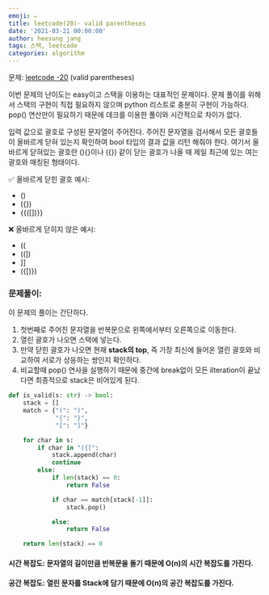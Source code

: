 ```yaml
---
emoji: ✏️
title: leetcode(20)- valid parentheses
date: '2021-03-21 00:00:00'
author: heesung jang
tags: 스택, leetcode
categories: algorithm
---
```


문제: [leetcode -20](https://leetcode.com/problems/valid-parentheses/submissions/) (valid parentheses)

이번 문제의 난이도는 easy이고 스택을 이용하는 대표적인 문제이다. 문제 풀이를 위해서 스택의 구현이 직접 필요하지 않으며 python 리스트로 충분히 구현이 가능하다. pop() 연산만이 필요하기 때문에 데크를 이용한 풀이와 시간적으로 차이가 없다.

입력 값으로 괄호로 구성된 문자열이 주어진다. 주어진 문자열을 검사해서 모든 괄호들이 올바르게 닫혀 있는지 확인하여 bool 타입의 결과 값을 리턴 해줘야 한다. 여기서 올바르게 닫혀있는 괄호란 (){}이나 ({}) 같이 닫는 괄호가 나올 때 제일 최근에 있는 여는 괄호와 매칭된 형태이다.

✅ 올바르게 닫힌 괄호 예시:

- ()
- ({})
- {{([])}}

❌ 올바르게 닫히지 않은 예시:

- ((
- ((])
- ]]
- ({[)})

### 문제풀이:

이 문제의 풀이는 간단하다.

1. 첫번째로 주어진 문자열을 반복문으로 왼쪽에서부터 오른쪽으로 이동한다.
2. 열린 괄호가 나오면 스택에 넣는다.
3. 만약 닫힌 괄호가 나오면 현재 **stack의 top**, 즉 가장 최신에 들어온 열린 괄호와 비교하여 서로가 상응하는 쌍인지 확인하다.
4. 비교할때 pop() 연사을 실행하기 때문에 중간에 break없이 모든 ilteration이 끝났다면 최종적으로 stack은 비어있게 된다.

```python
def is_valid(s: str) -> bool:
    stack = []
    match = {"(": ")",
             "{": "}",
             "[": "]"}

    for char in s:
        if char in "({[":
            stack.append(char)
            continue
        else:
            if len(stack) == 0:
                return False

            if char == match[stack[-1]]:
                stack.pop()

            else:
                return False

    return len(stack) == 0
```

#### 시간 복잡도: 문자열의 길이만큼 반복문을 돌기 때문에 O(n)의 시간 복잡도를 가진다.

#### 공간 복잡도: 열린 문자를 Stack에 담기 때문에 O(n)의 공간 복잡도를 가진다.

```toc

```
